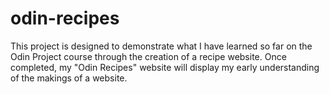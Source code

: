 # odin-recipes
This project is designed to demonstrate what I have learned so far on the Odin
Project course through the creation of a recipe website. Once completed, my 
"Odin Recipes" website will display my early understanding of the makings of a
website.